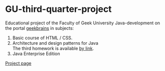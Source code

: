 # GU-third-quarter-project

Educational project of the Faculty of Geek University Java-development on the portal <a href = "https://geekbrains.ru">geekbrains</a>  in subjects:

<ol>
  <li>Basic course of HTML / CSS.</li>
  <li>Architecture and design patterns for Java <br>
      The third homework is available <a href = "https://github.com/uatilman/tilman-app-ee/tree/master/src/main/java/ru/tilman/gb/patterns/users">by link</a>.</li>
  <li>Java Enterprise Edition</li>
</ol>

<a href = "http://tilman-webapp-java-ee-gb.7e14.starter-us-west-2.openshiftapps.com/tilman/">Project page</a>